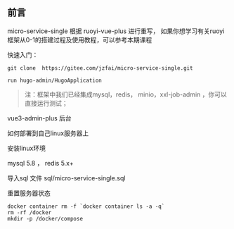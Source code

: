 ## 前言


micro-service-single  根据 ruoyi-vue-plus 进行重写， 如果你想学习有关ruoyi框架从0-1的搭建过程及使用教程，可以参考本期课程




快速入门：

```shell
git clone  https://gitee.com/jzfai/micro-service-single.git

run hugo-admin/HugoApplication
```

> 注：框架中我们已经集成mysql，redis， minio，xxl-job-admin ，你可以直接运行测试；



vue3-admin-plus 后台

如何部署到自己linux服务器上


安装linux环境

mysql 5.8   ，  redis 5.x+   

导入sql 文件   sql/micro-service-single.sql



重置服务器状态

```shell
docker container rm -f `docker container ls -a -q`
rm -rf /docker
mkdir -p /docker/compose
```
